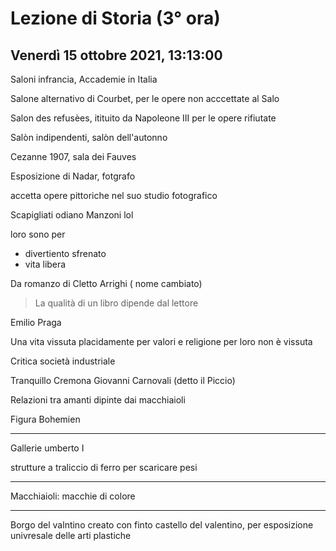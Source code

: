 # Lezione di Storia (3° ora) 
## Venerdì 15 ottobre 2021, 13:13:00


Saloni infrancia, Accademie in Italia

Salone alternativo di Courbet, per le opere non acccettate al Salo

Salon des refusèes, itituito da Napoleone III per le opere rifiutate


Salòn indipendenti, salòn dell'autonno

Cezanne 1907, sala dei Fauves

Esposizione di Nadar, fotgrafo

accetta opere pittoriche nel suo studio fotografico


Scapigliati odiano Manzoni lol

loro sono per

* divertiento sfrenato
* vita libera

Da romanzo di Cletto Arrighi ( nome cambiato)

> La qualità di un libro dipende dal lettore
> 
Emilio Praga

Una vita vissuta placidamente per valori e religione per loro non è vissuta

Critica società industriale


Tranquillo Cremona 
Giovanni Carnovali (detto il Piccio)



Relazioni tra amanti dipinte dai macchiaioli


Figura Bohemien


---

Gallerie umberto I

strutture a traliccio di ferro per scaricare pesi


---

Macchiaioli: macchie di colore

---
Borgo del valntino creato con finto castello del valentino, per esposizione univresale delle arti plastiche
<!--stackedit_data:
eyJoaXN0b3J5IjpbLTg3MTU5MzcwMiwxMjExMjE0NDQyLC0xNj
kzMDYxNjkxLDE4MTg5NDk2NDksLTM3MjMyMzEzXX0=
-->